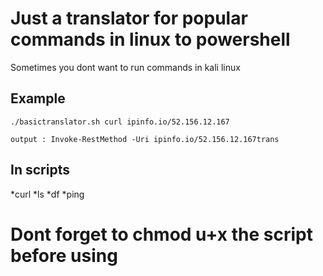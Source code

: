 # Just a translator for popular commands in linux to powershell

Sometimes you dont want to run commands in kali linux


## Example

    ./basictranslator.sh curl ipinfo.io/52.156.12.167

    output : Invoke-RestMethod -Uri ipinfo.io/52.156.12.167trans

## In scripts

*curl
*ls
*df
*ping


# Dont forget to chmod u+x the script before using